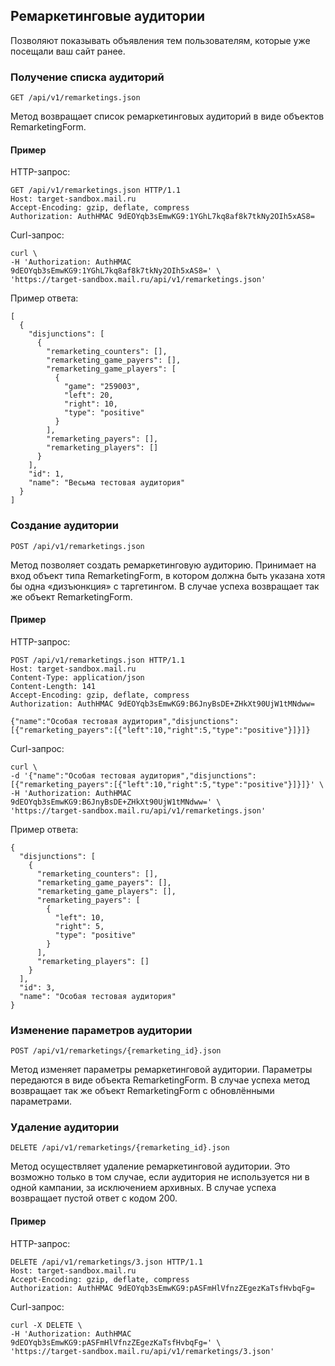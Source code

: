 ## Ремаркетинговые аудитории
Позволяют показывать объявления тем пользователям, которые
уже посещали ваш сайт ранее.

### Получение списка аудиторий
`GET /api/v1/remarketings.json`

Метод возвращает список ремаркетинговых аудиторий в виде объектов
RemarketingForm.

#### Пример

HTTP-запрос:

    GET /api/v1/remarketings.json HTTP/1.1
    Host: target-sandbox.mail.ru
    Accept-Encoding: gzip, deflate, compress
    Authorization: AuthHMAC 9dEOYqb3sEmwKG9:1YGhL7kq8af8k7tkNy2OIh5xAS8=

Curl-запрос:

    curl \
    -H 'Authorization: AuthHMAC 9dEOYqb3sEmwKG9:1YGhL7kq8af8k7tkNy2OIh5xAS8=' \
    'https://target-sandbox.mail.ru/api/v1/remarketings.json'

Пример ответа:

    [
      {
        "disjunctions": [
          {
            "remarketing_counters": [],
            "remarketing_game_payers": [],
            "remarketing_game_players": [
              {
                "game": "259003",
                "left": 20,
                "right": 10,
                "type": "positive"
              }
            ],
            "remarketing_payers": [],
            "remarketing_players": []
          }
        ],
        "id": 1,
        "name": "Весьма тестовая аудитория"
      }
    ]


### Создание аудитории
`POST /api/v1/remarketings.json`

Метод позволяет создать ремаркетинговую аудиторию. Принимает на вход
объект типа RemarketingForm, в котором должна быть указана хотя бы одна
«дизъюнкция» с таргетингом. В случае успеха возвращает так же объект
RemarketingForm.

#### Пример

HTTP-запрос:

    POST /api/v1/remarketings.json HTTP/1.1
    Host: target-sandbox.mail.ru
    Content-Type: application/json
    Content-Length: 141
    Accept-Encoding: gzip, deflate, compress
    Authorization: AuthHMAC 9dEOYqb3sEmwKG9:B6JnyBsDE+ZHkXt90UjW1tMNdww=

    {"name":"Особая тестовая аудитория","disjunctions":[{"remarketing_payers":[{"left":10,"right":5,"type":"positive"}]}]}

Curl-запрос:

    curl \
    -d '{"name":"Особая тестовая аудитория","disjunctions":[{"remarketing_payers":[{"left":10,"right":5,"type":"positive"}]}]}' \
    -H 'Authorization: AuthHMAC 9dEOYqb3sEmwKG9:B6JnyBsDE+ZHkXt90UjW1tMNdww=' \
    'https://target-sandbox.mail.ru/api/v1/remarketings.json'

Пример ответа:

    {
      "disjunctions": [
        {
          "remarketing_counters": [],
          "remarketing_game_payers": [],
          "remarketing_game_players": [],
          "remarketing_payers": [
            {
              "left": 10,
              "right": 5,
              "type": "positive"
            }
          ],
          "remarketing_players": []
        }
      ],
      "id": 3,
      "name": "Особая тестовая аудитория"
    }


### Изменение параметров аудитории
`POST /api/v1/remarketings/{remarketing_id}.json`

Метод изменяет параметры ремаркетинговой аудитории. Параметры передаются
в виде объекта RemarketingForm. В случае успеха метод возвращает так же
объект RemarketingForm с обновлёнными параметрами.


### Удаление аудитории
`DELETE /api/v1/remarketings/{remarketing_id}.json`

Метод осуществляет удаление ремаркетинговой аудитории. Это возможно только
в том случае, если аудитория не используется ни в одной кампании, за
исключением архивных. В случае успеха возвращает пустой ответ с кодом 200.

#### Пример

HTTP-запрос:

    DELETE /api/v1/remarketings/3.json HTTP/1.1
    Host: target-sandbox.mail.ru
    Accept-Encoding: gzip, deflate, compress
    Authorization: AuthHMAC 9dEOYqb3sEmwKG9:pASFmHlVfnzZEgezKaTsfHvbqFg=

Curl-запрос:

    curl -X DELETE \
    -H 'Authorization: AuthHMAC 9dEOYqb3sEmwKG9:pASFmHlVfnzZEgezKaTsfHvbqFg=' \
    'https://target-sandbox.mail.ru/api/v1/remarketings/3.json'

